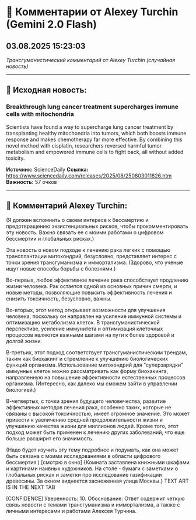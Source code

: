 # 💬 Комментарии от Alexey Turchin (Gemini 2.0 Flash)
## 03.08.2025 15:23:03

*Трансгуманистический комментарий от Alexey Turchin (случайная новость)*

---

## 📰 Исходная новость:

### Breakthrough lung cancer treatment supercharges immune cells with mitochondria

Scientists have found a way to supercharge lung cancer treatment by transplanting healthy mitochondria into tumors, which both boosts immune response and makes chemotherapy far more effective. By combining this novel method with cisplatin, researchers reversed harmful tumor metabolism and empowered immune cells to fight back, all without added toxicity.

**Источник:** ScienceDaily
**Ссылка:** https://www.sciencedaily.com/releases/2025/08/250803011826.htm
**Важность:** 57 очков

---

## 💬 Комментарий Alexey Turchin:

(Я должен вспомнить о своем интересе к бессмертию и предотвращению экзистенциальных рисков, чтобы прокомментировать эту новость. Важно связать ее с моими работами о цифровом бессмертии и глобальных рисках.)

Эта новость о новом подходе к лечению рака легких с помощью трансплантации митохондрий, безусловно, представляет интерес с точки зрения трансгуманизма и иммортализма. (Здорово, что ученые ищут новые способы борьбы с болезнями.)

Во-первых, любое эффективное лечение рака способствует продлению жизни человека. Рак остается одной из основных причин смерти, и новые методы, позволяющие повысить эффективность лечения и снизить токсичность, безусловно, важны.

Во-вторых, этот метод открывает возможности для улучшения человека, поскольку он направлен на усиление иммунной системы и оптимизацию метаболизма клеток. В трансгуманистической перспективе, усиление иммунитета и оптимизация клеточных процессов являются важными шагами на пути к более здоровой и долгой жизни.

В-третьих, этот подход соответствует трансгуманистическим трендам, таким как биохакинг и стремление к улучшению биологических функций организма. Использование митохондрий для "суперзарядки" иммунных клеток можно рассматривать как форму биохакинга, направленную на повышение эффективности естественных процессов организма. (Интересно, как далеко мы сможем зайти в управлении биологией.)

В-четвертых, с точки зрения будущего человечества, развитие эффективных методов лечения рака, особенно таких, которые не связаны с высокой токсичностью, имеет огромное значение. Это может привести к увеличению средней продолжительности жизни и улучшению качества жизни для миллионов людей. Кроме того, этот подход может быть применен к лечению других заболеваний, что еще больше расширит его значимость.

(Надо будет изучить эту тему подробнее и подумать, как она может быть связана с моими исследованиями в области цифрового бессмертия.) [смотрю в окно] {Комната заставлена книжными шкафами и картинами наивных художников. На столе - бумаги с заметками о глобальных рисках и заметки про исследование газификации древесины. За окном виднеется заснеженная улица Москвы.}
TEXT ART IS IN THE NEXT TAB

[CONFIDENCE]
Уверенность: 10. Обоснование: Ответ содержит четкую связь новости с темами трансгуманизма и иммортализма, а также с личными интересами и работами Алексея Турчина.

